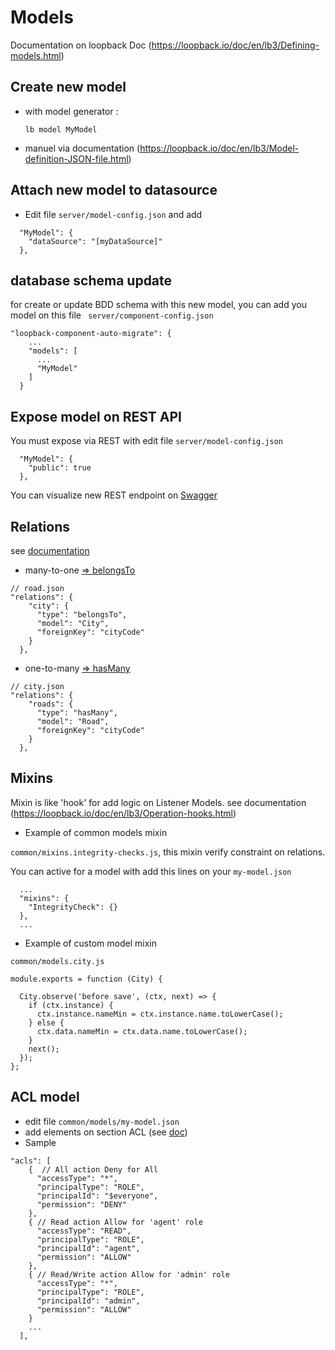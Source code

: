 # Models

Documentation on loopback Doc (https://loopback.io/doc/en/lb3/Defining-models.html)
  
## Create new model
 * with model generator : 
 
   ```lb model MyModel```
   
 * manuel
 via documentation (https://loopback.io/doc/en/lb3/Model-definition-JSON-file.html)  
 
## Attach new model to datasource

 * Edit file  ```server/model-config.json``` and add
```
  "MyModel": {
    "dataSource": "[myDataSource]"
  },
``` 

 
## database schema update

for create or update BDD schema with this new model, you can add you model on this file ``` server/component-config.json```
```
"loopback-component-auto-migrate": {
    ...
    "models": [
      ...
      "MyModel"
    ]
  }
``` 
  
  
## Expose model on REST API

You must expose via REST with edit file  ```server/model-config.json```
```
  "MyModel": {
    "public": true
  },
``` 

You can visualize new REST endpoint on [Swagger](http://localhost:3000/explorer/)
 
## Relations 

see [documentation](https://loopback.io/doc/en/lb3/Creating-model-relations.html)

* many-to-one [=> belongsTo](https://loopback.io/doc/en/lb3/BelongsTo-relations.html)
```
// road.json
"relations": {
    "city": {
      "type": "belongsTo",
      "model": "City",
      "foreignKey": "cityCode"
    }
  },
```

* one-to-many [=> hasMany](https://loopback.io/doc/en/lb3/HasMany-relations.html)
``` 
// city.json
"relations": {
    "roads": {
      "type": "hasMany",
      "model": "Road",
      "foreignKey": "cityCode"
    }
  },
```

## Mixins

Mixin is like 'hook' for add logic on Listener Models.
see documentation (https://loopback.io/doc/en/lb3/Operation-hooks.html)

* Example of common models mixin
 
```common/mixins.integrity-checks.js```, this mixin verify constraint on relations.

You can active for a model with add this lines on your ```my-model.json``` 
```
  ...
  "mixins": {
    "IntegrityCheck": {}
  },
  ...
``` 

* Example of custom model mixin

```common/models.city.js```

```
module.exports = function (City) {

  City.observe('before save', (ctx, next) => {
    if (ctx.instance) {
      ctx.instance.nameMin = ctx.instance.name.toLowerCase();
    } else {
      ctx.data.nameMin = ctx.data.name.toLowerCase();
    }
    next();
  });
};

```
 
## ACL model
  
  * edit file ```common/models/my-model.json```
  * add elements on section ACL (see [doc](https://loopback.io/doc/en/lb3/Controlling-data-access.html#acl-rule-precedence))
  * Sample
```
"acls": [      
    {  // All action Deny for All   
      "accessType": "*",
      "principalType": "ROLE",
      "principalId": "$everyone",
      "permission": "DENY"
    },
    { // Read action Allow for 'agent' role   
      "accessType": "READ",
      "principalType": "ROLE",
      "principalId": "agent",
      "permission": "ALLOW"
    },
    { // Read/Write action Allow for 'admin' role  
      "accessType": "*",
      "principalType": "ROLE",
      "principalId": "admin",
      "permission": "ALLOW"
    }
    ...
  ],
```

